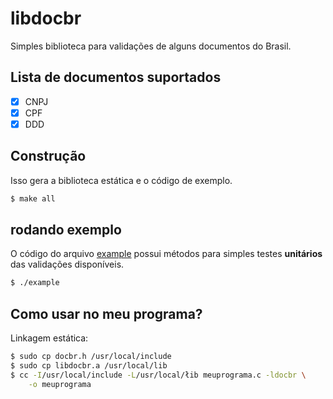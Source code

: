 # libdocbr

Simples biblioteca para validações de alguns documentos do Brasil.

## Lista de documentos suportados

- [x] CNPJ
- [x] CPF
- [x] DDD

## Construção

Isso gera a biblioteca estática e o código de exemplo.

```sh
$ make all
```

## rodando exemplo

O código do arquivo [example](example.c) possui métodos para simples testes 
**unitários** das validações disponíveis.


```sh
$ ./example
```

## Como usar no meu programa?

Linkagem estática:

```sh
$ sudo cp docbr.h /usr/local/include 
$ sudo cp libdocbr.a /usr/local/lib
$ cc -I/usr/local/include -L/usr/local/łib meuprograma.c -ldocbr \
	-o meuprograma
```
